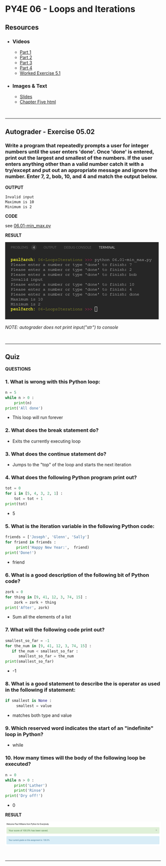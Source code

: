 # PY4E 06 - Loops and Iterations
## Resources

- ### Videos
  - [Part 1](https://youtu.be/FzpurxjwmsM)
  - [Part 2](https://youtu.be/5QDrj5ogPYc)
  - [Part 3](https://youtu.be/xsavQp8hd78)
  - [Part 4](https://youtu.be/yjlMMwf9Y5I)
  - [Worked Exercise 5.1](https://youtu.be/R2GrfqRofZc)
- ### Images & Text
  - [Slides](../Resources/Slides/Pythonlearn-05-Iterations.pptx)
  - [Chapter Five html](https://www.py4e.com/html3/05-iterations)

<br>

---

## Autograder - Exercise 05.02

### Write a program that repeatedly prompts a user for integer numbers until the user enters 'done'. Once 'done' is entered, print out the largest and smallest of the numbers. If the user enters anything other than a valid number catch it with a try/except and put out an appropriate message and ignore the number. Enter 7, 2, bob, 10, and 4 and match the output below.

**OUTPUT**

```
Invalid input
Maximum is 10
Minimum is 2
```

**CODE**

see [06.01-min_max.py](06.01-min_max.py)

**RESULT**

![Console Output](06.01-ConsoleOutput.png)

*NOTE: autograder does not print input("str") to console*

<br>

---

## Quiz

**QUESTIONS**

### 1. What is wrong with this Python loop:

```python
n = 5
while n > 0 :
    print(n)
print('All done')
```

  - This loop will run forever

### 2. What does the break statement do?

  - Exits the currently executing loop

### 3. What does the continue statement do?

  - Jumps to the "top" of the loop and starts the next iteration

### 4. What does the following Python program print out?

```python
tot = 0
for i in [5, 4, 3, 2, 1] :
    tot = tot + 1
print(tot)
```

  - 5

### 5. What is the iteration variable in the following Python code:

```python
friends = ['Joseph', 'Glenn', 'Sally']
for friend in friends :
     print('Happy New Year:',  friend)
print('Done!')
```

  - friend

### 6. What is a good description of the following bit of Python code?

```python
zork = 0
for thing in [9, 41, 12, 3, 74, 15] :
    zork = zork + thing
print('After', zork)
```

  - Sum all the elements of a list

### 7. What will the following code print out?

```python
smallest_so_far = -1
for the_num in [9, 41, 12, 3, 74, 15] :
   if the_num < smallest_so_far :
      smallest_so_far = the_num
print(smallest_so_far)
```

  - -1

### 8. What is a good statement to describe the is operator as used in the following if statement:

```python
if smallest is None :
     smallest = value
```

  - matches both type and value

### 9. Which reserved word indicates the start of an "indefinite" loop in Python?

  - while

### 10. How many times will the body of the following loop be executed?

```python
n = 0
while n > 0 :
    print('Lather')
    print('Rinse')
print('Dry off!')
```
  - 0

**RESULT**

![Quiz Result](06.02-QuizResult.png)

<br>

---